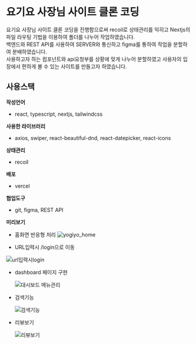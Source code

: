 # 요기요 사장님 사이트 클론 코딩

요기요 사장님 사이트 클론 코딩을 진행함으로써 recoil로 상태관리를 익히고 Nextjs의 파일 라우팅 기법을 이용하여 폴더를 나누어 작업하였습니다.<br>
백엔드와 REST API를 사용하여 SERVER와 통신하고 figma를 통하여 작업을 분할하여 분배하였습니다.<br>
사용하고자 하는 컴포넌트와 api요청부를 상황에 맞게 나누어 분할하였고 사용자의 입장에서 편하게 볼 수 있는 사이트를 만들고자 하였습니다.<br>

## 사용스택

**작성언어**

-   react, typescript, nextjs, tailwindcss

**사용한 라이브러리**

-   axios, swiper, react-beautiful-dnd, react-datepicker, react-icons

**상태관리**

-   recoil

**배포**

-   vercel

**협업도구**

-   git, figma, REST API


**미리보기**

- 홈화면 반응형 처리
  ![yogiyo_home](https://github.com/user-attachments/assets/786c990a-3c54-4b10-b008-46be4428692c)


- URL입력시 /login으로 이동
  
![url입력시login](https://github.com/user-attachments/assets/ebba40f1-ac6c-42aa-a01b-be6a5d61dcaa)

- dashboard 페이지 구현

  ![대시보드 메뉴관리](https://github.com/user-attachments/assets/25eee910-b46e-4685-a3a6-5967b8b51f84)

- 검색기능

  ![검색기능](https://github.com/user-attachments/assets/c714cf57-7ef4-4a0d-bbde-b940943d42be)

- 리뷰보기

  ![리뷰보기](https://github.com/user-attachments/assets/939aa46c-f92d-40eb-b4d5-031c2c4fe7a2)



